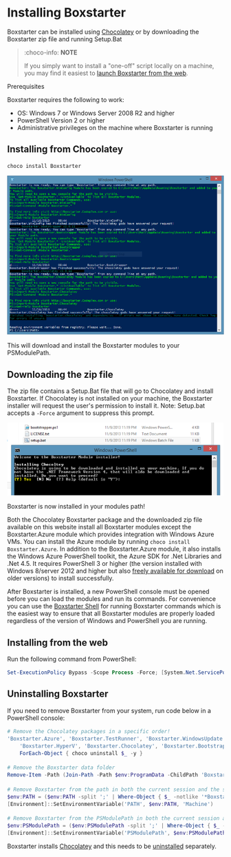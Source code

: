 ﻿---
Order: 30
Title: Installing Boxstarter
---

# Installing Boxstarter

Boxstarter can be installed using [Chocolatey](https://chocolatey.org) or by downloading the Boxstarter zip file and running Setup.Bat

> :choco-info: **NOTE**
>
> If you simply want to install a "one-off" script locally on a machine, you may find it easiest to [launch Boxstarter from the web](weblauncher).

 Prerequisites

Boxstarter requires the following to work:

- OS: Windows 7 or Windows Server 2008 R2 and higher
- PowerShell Version 2 or higher
- Administrative privileges on the machine where Boxstarter is running

## Installing from Chocolatey

```powershell
choco install Boxstarter
```

![Boxstarter Windows PowerShell install output](/assets/images/installed.png)

This will download and install the Boxstarter modules to your PSModulePath.

## Downloading the zip file

The zip file contains a Setup.Bat file that will go to Chocolatey and install Boxstarter. If Chocolatey is not installed on your machine, the Boxstarter installer will request the user's permission to install it. Note: Setup.bat accepts a `-Force` argument to suppress this prompt.

![Boxstarter Module installer](/assets/images/setup.png)

Boxstarter is now installed in your modules path!

Both the Chocolatey Boxstarter package and the downloaded zip file available on this website install all Boxstarter modules except the Boxstarter.Azure module which provides integration with Windows Azure VMs. You can install the Azure module by running `choco install Boxstarter.Azure`. In addition to the Boxstarter.Azure module, it also installs the Windows Azure PowerShell toolkit, the Azure SDK for .Net Libraries and .Net 4.5. It requires PowerShell 3 or higher (the version installed with Windows 8/server 2012 and higher but also [freely available for download](https://www.microsoft.com/en-us/download/details.aspx?id=40855) on older versions) to install successfully.

After Boxstarter is installed, a new PowerShell console must be opened before you can load the modules and run its commands. For convenience you can use the [Boxstarter Shell](usingboxstarter) for running Boxstarter commands which is the easiest way to ensure that all Boxstarter modules are properly loaded regardless of the version of Windows and PowerShell you are running.

## Installing from the web

Run the following command from PowerShell:

```powershell
Set-ExecutionPolicy Bypass -Scope Process -Force; [System.Net.ServicePointManager]::SecurityProtocol = [System.Net.ServicePointManager]::SecurityProtocol -bor 3072; iex ((New-Object System.Net.WebClient).DownloadString('https://boxstarter.org/bootstrapper.ps1')); Get-Boxstarter -Force
```

## Uninstalling Boxstarter

If you need to remove Boxstarter from your system, run code below in a PowerShell console:

```powershell
# Remove the Chocolatey packages in a specific order!
'Boxstarter.Azure', 'Boxstarter.TestRunner', 'Boxstarter.WindowsUpdate', 'Boxstarter',
    'Boxstarter.HyperV', 'Boxstarter.Chocolatey', 'Boxstarter.Bootstrapper', 'Boxstarter.WinConfig', 'BoxStarter.Common' |
    ForEach-Object { choco uninstall $_ -y }

# Remove the Boxstarter data folder
Remove-Item -Path (Join-Path -Path $env:ProgramData -ChildPath 'Boxstarter') -Recurse -Force

# Remove Boxstarter from the path in both the current session and the system
$env:PATH = ($env:PATH -split ';' | Where-Object { $_ -notlike '*Boxstarter*' }) -join ';'
[Environment]::SetEnvironmentVariable('PATH', $env:PATH, 'Machine')

# Remove Boxstarter from the PSModulePath in both the current session and the system
$env:PSModulePath = ($env:PSModulePath -split ';' | Where-Object { $_ -notlike '*Boxstarter*' }) -join ';'
[Environment]::SetEnvironmentVariable('PSModulePath', $env:PSModulePath, 'Machine')
```

Boxstarter installs [Chocolatey](https://chocolatey.org) and this needs to be [uninstalled](https://docs.chocolatey.org/en-us/choco/uninstallation) separately.